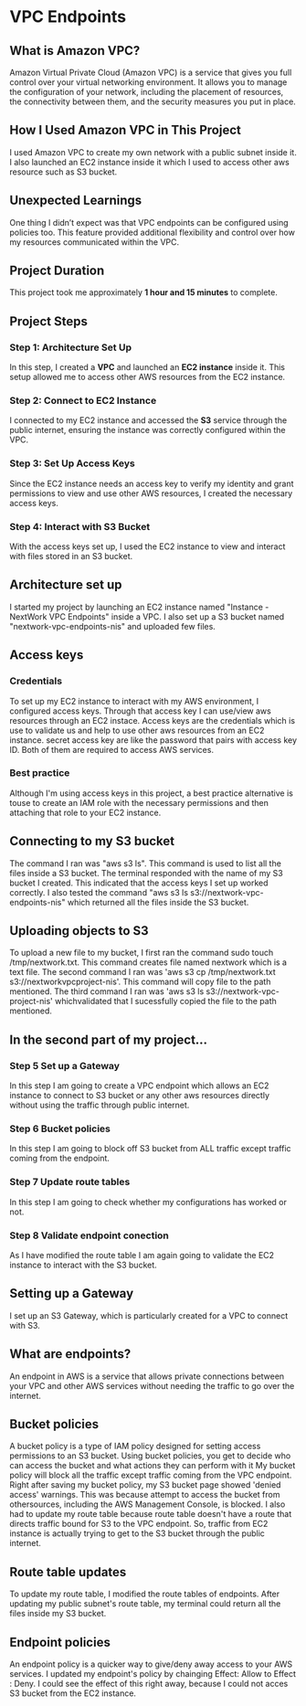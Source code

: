 # VPC Endpoints
## What is Amazon VPC?
Amazon Virtual Private Cloud (Amazon VPC) is a service that gives you full control over your virtual networking environment. It allows you to manage the configuration of your network, including the placement of resources, the connectivity between them, and the security measures you put in place.

## How I Used Amazon VPC in This Project
I used Amazon VPC to create my own network with a public subnet inside it. I also launched an EC2 instance inside it which I used to access other aws resource such as S3 bucket.

## Unexpected Learnings
One thing I didn’t expect was that VPC endpoints can be configured using policies too. This feature provided additional flexibility and control over how my resources communicated within the VPC.

## Project Duration
This project took me approximately **1 hour and 15 minutes** to complete.

## Project Steps

### Step 1: Architecture Set Up

In this step, I created a **VPC** and launched an **EC2 instance** inside it. This setup allowed me to access other AWS resources from the EC2 instance. 

### Step 2: Connect to EC2 Instance

I connected to my EC2 instance and accessed the **S3** service through the public internet, ensuring the instance was correctly configured within the VPC.

### Step 3: Set Up Access Keys

Since the EC2 instance needs an access key to verify my identity and grant permissions to view and use other AWS resources, I created the necessary access keys.

### Step 4: Interact with S3 Bucket

With the access keys set up, I used the EC2 instance to view and interact with files stored in an S3 bucket.

## Architecture set up
I started my project by launching an EC2 instance named "Instance - NextWork VPC Endpoints" inside a VPC. I also set up a S3 bucket named "nextwork-vpc-endpoints-nis" and uploaded few files.

## Access keys
### Credentials
To set up my EC2 instance to interact with my AWS environment, I configured access keys. Through that access key I can use/view aws resources through an EC2 instace. Access keys are the credentials which is use to validate us and help to use other aws resources from an EC2 instance. secret access key are like the password that pairs with access key ID. Both of them are required to access AWS services.
### Best practice
Although I'm using access keys in this project, a best practice alternative is touse to create an IAM role with the necessary permissions and then attaching that role to your EC2 instance.

## Connecting to my S3 bucket
The command I ran was "aws s3 ls". This command is used to list all the files inside a S3 bucket. The terminal responded with the name of my S3 bucket I created. This indicated that the access keys I set up worked correctly. I also tested the command "aws s3 ls s3://nextwork-vpc-endpoints-nis" which returned all the files inside the S3 bucket. 

## Uploading objects to S3
To upload a new file to my bucket, I first ran the command sudo touch /tmp/nextwork.txt. This command creates file named nextwork which is a text file. The second command I ran was 'aws s3 cp /tmp/nextwork.txt s3://nextworkvpcproject-nis'. This command will copy file to the path mentioned. The third command I ran was 'aws s3 ls s3://nextwork-vpc-project-nis' whichvalidated that I sucessfully copied the file to the path 
 mentioned.

## In the second part of my project...
### Step 5  Set up a Gateway
In this step I am going to create a VPC endpoint which allows an EC2 instance to connect to S3 bucket or any other aws resources directly without using the traffic through public internet.

### Step 6  Bucket policies
In this step I am going to block off S3 bucket from ALL traffic except traffic coming from the endpoint. 

### Step 7  Update route tables
In this step I am going to check whether my configurations has worked or not.

### Step 8  Validate endpoint conection
As I have modified the route table I am again going to validate the EC2 instance to interact with the S3 bucket.

## Setting up a Gateway
I set up an S3 Gateway, which is particularly created for a VPC to connect with S3.

## What are endpoints?
An endpoint in AWS is a service that allows private connections between your VPC and other AWS services without needing the traffic to go over the internet.

## Bucket policies
A bucket policy is a type of IAM policy designed for setting access permissions to an S3 bucket. Using bucket policies, you get to decide who can access the bucket and what actions they can perform with it My bucket policy will block all the traffic except traffic coming from the VPC endpoint.
Right after saving my bucket policy, my S3 bucket page showed 'denied access' warnings. This was because attempt to access the bucket from othersources, including the AWS Management Console, is blocked. I also had to update my route table because route table doesn't have a route that directs traffic bound for S3 to the VPC endpoint. So, traffic from EC2 instance is actually trying to get to the S3 bucket through the public internet. 

## Route table updates
To update my route table, I modified the route tables of endpoints. After updating my public subnet's route table, my terminal could return all the files inside my S3 bucket.

## Endpoint policies
An endpoint policy is a quicker way to give/deny away access to your AWS services. I updated my endpoint's policy by chainging Effect: Allow to Effect : Deny. I could see the effect of this right away, because I could not acces S3 bucket from the EC2 instance. 








